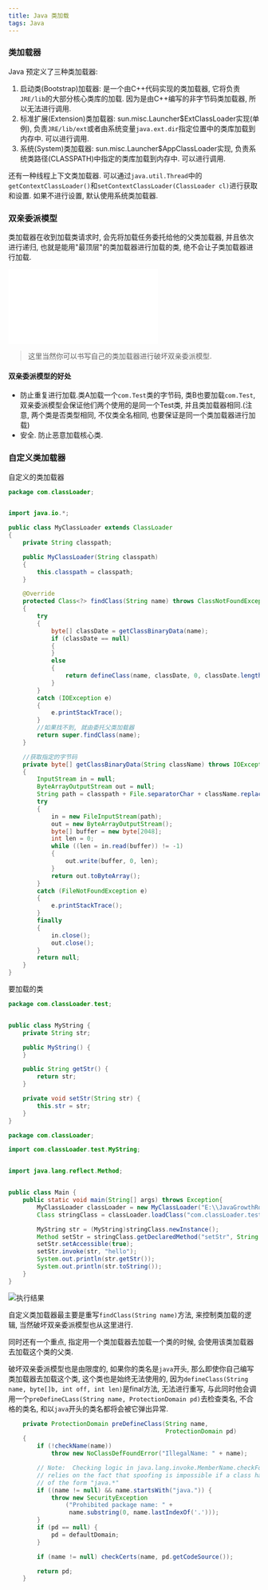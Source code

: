 ```yaml
---
title: Java 类加载
tags: Java
---
```


### 类加载器
Java 预定义了三种类加载器:

1. 启动类(Bootstrap)加载器: 是一个由C\++代码实现的类加载器, 它将负责`JRE/lib`的大部分核心类库的加载. 因为是由C++编写的非字节码类加载器, 所以无法进行调用.
2. 标准扩展(Extension)类加载器: sun.misc.Launcher$ExtClassLoader实现(单例), 负责`JRE/lib/ext`或者由系统变量`java.ext.dir`指定位置中的类库加载到内存中.  可以进行调用.
3. 系统(System)类加载器: sun.misc.Launcher$AppClassLoader实现, 负责系统类路径(CLASSPATH)中指定的类库加载到内存中. 可以进行调用.


还有一种线程上下文类加载器.  可以通过`java.util.Thread`中的`getContextClassLoader()`和`setContextClassLoader(ClassLoader cl)`进行获取和设置. 如果不进行设置,  默认使用系统类加载器.

### 双亲委派模型

类加载器在收到加载类请求时, 会先将加载任务委托给他的父类加载器, 并且依次进行递归, 也就是能用"最顶层"的类加载器进行加载的类, 绝不会让子类加载器进行加载.

![Diagram](./attachments/1572678838776.drawio.html)

>这里当然你可以书写自己的类加载器进行破坏双亲委派模型.

#### 双亲委派模型的好处

- 防止重复进行加载.类A加载一个`com.Test`类的字节码, 类B也要加载`com.Test`, 双亲委派模型会保证他们两个使用的是同一个Test类, 并且类加载器相同.(注意, 两个类是否类型相同, 不仅类全名相同, 也要保证是同一个类加载器进行加载)
- 安全. 防止恶意加载核心类.

### 自定义类加载器

自定义的类加载器
```java
package com.classLoader;


import java.io.*;

public class MyClassLoader extends ClassLoader
{
    private String classpath;

    public MyClassLoader(String classpath)
    {
        this.classpath = classpath;
    }

    @Override
    protected Class<?> findClass(String name) throws ClassNotFoundException
    {
        try
        {
            byte[] classDate = getClassBinaryData(name);
            if (classDate == null)
            {
            }
            else
            {
                return defineClass(name, classDate, 0, classDate.length);
            }
        }
        catch (IOException e)
        {
            e.printStackTrace();
        }
		//如果找不到, 就由委托父类加载器
        return super.findClass(name);
    }

	//获取指定的字节码
    private byte[] getClassBinaryData(String className) throws IOException
    {
        InputStream in = null;
        ByteArrayOutputStream out = null;
        String path = classpath + File.separatorChar + className.replace('.', File.separatorChar) + ".class";
        try
        {
            in = new FileInputStream(path);
            out = new ByteArrayOutputStream();
            byte[] buffer = new byte[2048];
            int len = 0;
            while ((len = in.read(buffer)) != -1)
            {
                out.write(buffer, 0, len);
            }
            return out.toByteArray();
        }
        catch (FileNotFoundException e)
        {
            e.printStackTrace();
        }
        finally
        {
            in.close();
            out.close();
        }
        return null;
    }
}
```

要加载的类

```java
package com.classLoader.test;


public class MyString {
    private String str;

    public MyString() {
    }

    public String getStr() {
        return str;
    }

    private void setStr(String str) {
        this.str = str;
    }
}
```

```java
package com.classLoader;

import com.classLoader.test.MyString;


import java.lang.reflect.Method;


public class Main {
    public static void main(String[] args) throws Exception{
        MyClassLoader classLoader = new MyClassLoader("E:\\JavaGrowthRoad\\Base\\target\\classes");
        Class stringClass = classLoader.loadClass("com.classLoader.test.MyString");

        MyString str = (MyString)stringClass.newInstance();
        Method setStr = stringClass.getDeclaredMethod("setStr", String.class);
        setStr.setAccessible(true);
        setStr.invoke(str, "hello");
        System.out.println(str.getStr());
        System.out.println(str.toString());
    }
}
```

![执行结果](https://i.loli.net/2019/11/02/g3Mn62Gt954Ywb7.png)


自定义类加载器最主要是重写`findClass(String name)`方法,  来控制类加载的逻辑, 当然破坏双亲委派模型也从这里进行.

同时还有一个重点, 指定用一个类加载器去加载一个类的时候, 会使用该类加载器去加载这个类的父类.

破坏双亲委派模型也是由限度的, 如果你的类名是`java`开头, 那么即使你自己编写类加载器去加载这个类, 这个类也是始终无法使用的, 因为`defineClass(String name, byte[]b, int off, int len)`是final方法, 无法进行重写, 与此同时他会调用一个`preDefineCLass(String name, ProtectionDomain pd)`去检查类名,  不合格的类名, 和以`java`开头的类名都将会被它弹出异常.

```java
    private ProtectionDomain preDefineClass(String name,
                                            ProtectionDomain pd)
    {
        if (!checkName(name))
            throw new NoClassDefFoundError("IllegalName: " + name);

        // Note:  Checking logic in java.lang.invoke.MemberName.checkForTypeAlias
        // relies on the fact that spoofing is impossible if a class has a name
        // of the form "java.*"
        if ((name != null) && name.startsWith("java.")) {
            throw new SecurityException
                ("Prohibited package name: " +
                 name.substring(0, name.lastIndexOf('.')));
        }
        if (pd == null) {
            pd = defaultDomain;
        }

        if (name != null) checkCerts(name, pd.getCodeSource());

        return pd;
    }
```
